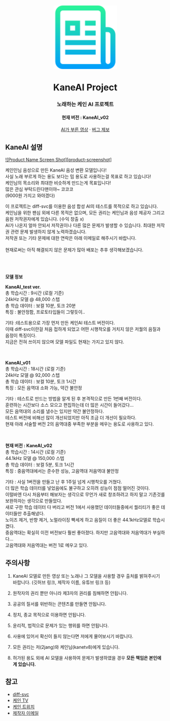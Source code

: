 <a name="readme-top"></a>

<h1 align="center">
  <br>
  <a href="https://github.com/2jang/KaneAI-Project"><img src="images/logo.png" alt="KaneAI Project" width="200"></a>
  <br>
  <br />
  KaneAI Project
  <br>
</h1>

<h3 align="center">노래하는 케인 AI 프로젝트</h3>

<h4 align="center">현재 버전 : KaneAI_v02</h3>

  <p align="center">
    <a href="https://www.youtube.com/@real2jang">AI가 부른 영상</a>
    ·
    <a href="https://github.com/2jang/KaneAI-Project/issues">버그 제보</a>
  </p>
</div>



## KaneAI 설명

[![Product Name Screen Shot][product-screenshot]](https://github.com/2jang/KaneAI-Project)

케인인님 음성으로 만든 KaneAI 음성 변환 모델입니다!<br />
사실 노래 부르게 하는 용도 보다는 밈 용도로 사용하는걸 목표로 하고 있습니다!<br />
케인님의 목소리와 최대한 비슷하게 만드는게 목표입니다!<br />
많은 관심 부탁드린다맨이야~ 코코코<br />
(9000원 가지고 와야겠다)



이 프로젝트는 diff-svc를 이용한 음성 합성 AI의 테스트를 목적으로 하고 있습니다. <br />
케인님을 위한 팬심 외에 다른 목적은 없으며, 모든 권리는 케인님과 음성 제공자 그리고 음원 저작권자에게 있습니다. (수익 창출 x) <br />
AI가 나온지 얼마 안되서 저작권이나 다른 많은 문제가 발생할 수 있습니다. 최대한 저작권 관련 문제 발생하지 않게 노력하겠습니다.<br />
저작권 또는 기타 문제에 대한 연락은 아래 이메일로 해주시기 바랍니다.<br />
<br />
현재로써는 아직 해결되지 않은 문제가 많아 배포는 추후 생각해보겠습니다.

<br /><br /><br />
**모델 정보**<br />

**KaneAI_test ver.**<br />
총 학습시간 : 9시간 (로컬 기준)<br />
24kHz 모델 @ 48,000 스텝<br />
총 학습 데이터 : 보컬 10분, 토크 20분<br />
특징 : 불안정함, 프로토타입들이 그렇듯이..<br />

기타 :테스트용으로 가장 먼저 만든 케인AI 테스트 버전이다.<br />
이때 diff-svc이란걸 처음 접하게 되었고 어떤 시행착오를 거치지 않은 저퀄의 음질과 음정이 특징이다.<br />
지금은 전혀 쓰이지 않으며 모델 파일도 현재는 가지고 있지 않다.

<br /><br />
**KaneAI_v01**<br />
총 학습시간 : 18시간 (로컬 기준)<br />
24kHz 모델 @ 92,000 스텝<br />
총 학습 데이터 : 보컬 10분, 토크 1시간<br />
특징 : 모든 음역대 소화 가능, 약간 불안정<br />

기타 : 테스트로 만드는 방법을 알게 된 후 본격적으로 만든 1번째 버전이다.<br />
훈련하는 시간보다 소스 모으고 편집하는데 더 많은 시간이 들어갔다...<br />
모든 음역대의 소리를 낼수는 있지만 약간 불안정하다.<br />
테스트 버전에 비해선 많이 개선되었지만 아직 조금 더 개선이 필요하다.<br />
현재 아래 서술할 버전 2의 음역대중 부족한 부분을 메우는 용도로 사용하고 있다.<br />

<br /><br />
**현재 버전 : KaneAI_v02**<br />
총 학습시간 : 14시간 (로컬 기준)<br />
44.1kHz 모델 @ 150,000 스텝<br />
총 학습 데이터 : 보컬 5분, 토크 1시간<br />
특징 : 중음역대에서는 준수한 성능, 고음역대 저음역대 불안정<br />

기타 : 사실 1버전을 만들고 난 후 1주일 넘게 시행착오를 거쳤다.<br />
더 많은 학습 데이터를 넣었음에도 불구하고 오히려 성능이 점점 떨어진 것이다.<br />
이럴바엔 다시 처음부터 해보자는 생각으로 무언가 새로 창조하려고 하지 말고 기존것를 보완하자는 생각으로 만들었다. <br />
새로 구한 학습 데이터 다 버리고 버전 1에서 사용했던 데이터들중에서 퀄리티가 좋은 데이터들만 추출해냈다.<br />
노이즈 제거, 반향 제거, 노멀라이징 빡세게 하고 음질이 더 좋은 44.1kHz모델로 학습시켰다.<br />
중음역대는 확실히 이전 버전보다 훨씬 좋아졌다. 하지만 고음역대와 저음역대가 부실하다...<br />
고음역대와 저음역대는 버전 1로 메우고 있다.<br />




## 주의사항
1. KaneAI 모델로 만든 영상 또는 노래나 그 모델을 사용할 경우 출처를 밝혀주시기 바랍니다. (깃허브 링크, 제작자 이름, 유튜브 링크 등)

1. 원작자의 권리 뿐만 아니라 제3자의 권리를 침해하면 안됩니다.

2. 공공의 질서를 위반하는 콘텐츠를 만들면 안됩니다.

3. 정치, 종교 목적으로 이용하면 안됩니다.

4. 윤리적, 법적으로 문제가 있는 행위를 하면 안됩니다.

5. 사용에 있어서 확신이 들지 않는다면 저에게 물어보시기 바랍니다.

6. 모든 권리는 저(2jang)와 케인님(kanetv8)에게 있습니다.

7. 허가된 용도 외에 AI 모델을 사용하여 문제가 발생하였을 경우 **모든 책임은 본인에게 있습니다.**<br />



## 참고

* [diff-svc](https://github.com/prophesier/diff-svc)
* [케인 TV](https://www.youtube.com/@kanetv8)
* [케인 트위치](https://www.twitch.tv/kanetv8)
* [제작자 이메일](mailto:jakeecc@naver.com)

